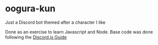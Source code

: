 # oogura-kun
Just a Discord bot themed after a character I like

Done as an exercise to learn Javascript and Node.
Base code was done following the [Discord.js Guide](https://discordjs.guide/)
